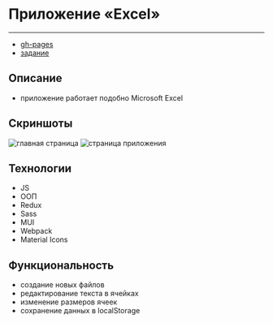 # Приложение «Excel»
***
- [gh-pages](https://nikolaymishaev.github.io/excel/dist/index.html)
- [задание](https://disk.yandex.ru/i/EwK3GihvwS8Row)

## Описание
- приложение работает подобно Microsoft Excel

## Скриншоты
![главная страница](https://github.com/NikolayMishaev/excel/raw/main/src/images/readme/01.jpg)
![страница приложения](https://github.com/NikolayMishaev/excel/raw/main/src/images/readme/02.jpg)

## Технологии
- JS
- ООП
- Redux
- Sass
- MUI
- Webpack
- Material Icons

## Функциональность
- создание новых файлов
- редактирование текста в ячейках
- изменение размеров ячеек
- сохранение данных в localStorage
